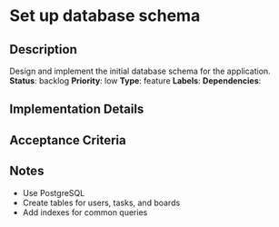 #     Set up database schema
## Description
Design and implement the initial database schema for the application.
**Status**: backlog
**Priority**: low
**Type**: feature
**Labels**: 
**Dependencies**: 
## Implementation Details

## Acceptance Criteria
## Notes
- Use PostgreSQL
- Create tables for users, tasks, and boards
- Add indexes for common queries